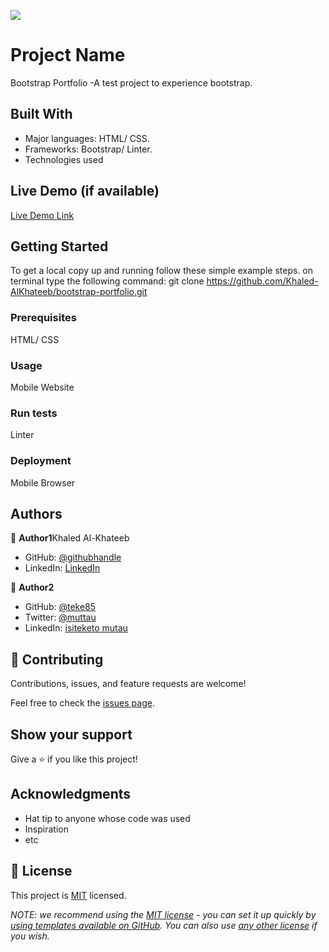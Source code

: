 ![](https://img.shields.io/badge/Microverse-blueviolet)

# Project Name
  Bootstrap Portfolio
  -A test project to experience bootstrap.


## Built With

- Major languages: HTML/ CSS.
- Frameworks: Bootstrap/ Linter. 
- Technologies used

## Live Demo (if available)

[Live Demo Link](https://livedemo.com)


## Getting Started

To get a local copy up and running follow these simple example steps.
on terminal type the following command:
git clone https://github.com/Khaled-AlKhateeb/bootstrap-portfolio.git


### Prerequisites
HTML/ CSS
### Usage
Mobile Website
### Run tests
Linter
### Deployment
Mobile Browser


## Authors

👤 **Author1**Khaled Al-Khateeb

- GitHub: [@githubhandle](https://github.com/Khaled-AlKhateeb)
- LinkedIn: [LinkedIn](https://www.linkedin.com/in/khaled-al-khateeb-3a1013247)

👤 **Author2**

- GitHub: [@teke85](https://github.com/teke85)
- Twitter: [@muttau](https://twitter.com/muttau)
- LinkedIn: [isiteketo mutau](https://www.linkedin.com/in/isiteketo-mutau-736894241/)

## 🤝 Contributing

Contributions, issues, and feature requests are welcome!

Feel free to check the [issues page](../../issues/).

## Show your support

Give a ⭐️ if you like this project!

## Acknowledgments

- Hat tip to anyone whose code was used
- Inspiration
- etc

## 📝 License

This project is [MIT](./LICENSE) licensed.

_NOTE: we recommend using the [MIT license](https://choosealicense.com/licenses/mit/) - you can set it up quickly by [using templates available on GitHub](https://docs.github.com/en/communities/setting-up-your-project-for-healthy-contributions/adding-a-license-to-a-repository). You can also use [any other license](https://choosealicense.com/licenses/) if you wish._
